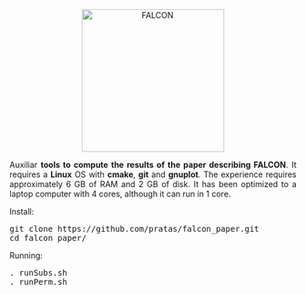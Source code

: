 <p align="center"><img src="https://github.com/pratas/falcon/blob/master/imgs/logo.png" alt="FALCON" width="250" height="250" border="0" /></p>

<p align="justify" width="80%">
Auxiliar <b>tools to compute the results of the paper describing FALCON</b>. It requires a <b>Linux</b> OS with <b>cmake</b>, <b>git</b> and <b>gnuplot</b>. The experience requires approximately 6 GB of RAM and 2 GB of disk. It has been optimized to a laptop computer with 4 cores, although it can run in 1 core.
</p>

Install:
<pre>
git clone https://github.com/pratas/falcon_paper.git
cd falcon_paper/
</pre>

Running:
<pre>
. runSubs.sh
. runPerm.sh
</pre>

